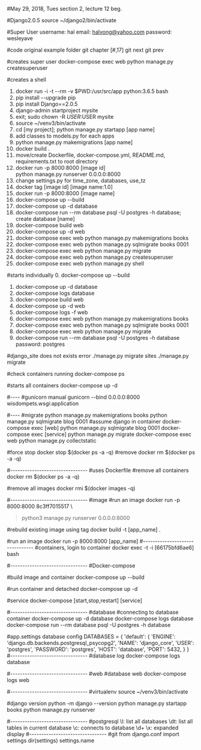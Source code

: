 #May 29, 2018, Tues 
section 2, lecture 12 beg. 


#Django2.0.5
source ~/django2/bin/activate

#Super User
username: hal
email: halvong@yahoo.com
password: wesleyave

#code original
example folder
git chapter [#,17]
git next
git prev

#creates super user
docker-compose exec web python manage.py createsuperuser

#creates a shell
1. docker run -i -t --rm -v $PWD:/usr/src/app python:3.6.5 bash
2. pip install --upgrade pip
3. pip install Django==2.0.5
4. django-admin startproject mysite
6. exit; sudo chown -R $USER:$USER mysite
7. source ~/venv3/bin/activate
8. cd [my project]; python manage.py startapp [app name]
9. add classes to models.py for each apps
10. python manage.py makemigrations [app name]  
11. docker build . 
12. move/create Dockerfile, docker-compose.yml, README.md, requirements.txt to root directory
13. docker run -p 8000:8000 [image id] \
    python manage.py runserver 0.0.0.0:8000
14. change settings.py for time_zone, databases, use_tz
15. docker tag [image id] [image name:1.0]
16. docker run -p 8000:8000 [image name]
17. docker-compose up --build
18. docker-compose up -d database 
19. docker-compose run --rm database psql -U postgres -h database; 
    create database [name]
20. docker-compose build web 
21. docker-compose up -d web 
22. docker-compose exec web python manage.py makemigrations books
23. docker-compose exec web python manage.py sqlmigrate books 0001 
24. docker-compose exec web python manage.py migrate
25. docker-compose exec web python manage.py createsuperuser
25. docker-compose exec web python manage.py shell

#starts individually
0. docker-compose up --build
1. docker-compose up -d database 
2. docker-compose logs database 
3. docker-compose build web 
4. docker-compose up -d web 
2. docker-compose logs -f web 
5. docker-compose exec web python manage.py makemigrations books
6. docker-compose exec web python manage.py sqlmigrate books 0001 
7. docker-compose exec web python manage.py migrate
8. docker-compose run --rm database psql -U postgres -h database
   password: postgres

#django_site does not exists error
./manage.py migrate sites
./manage.py migrate

#check containers running
docker-compose ps

#starts all containers
docker-compose up -d 

#----
#gunicorn manual
gunicorn --bind 0.0.0.0:8000 wisdompets.wsgi:application

#----
#migrate
python manage.py makemigrations books
python manage.py sqlmigrate blog 0001
#assume django in container 
docker-compose exec [web] python manage.py sqlmigrate blog 0001
docker-compose exec [service] python manage.py migrate
docker-compose exec web python manage.py collectstatic

#force stop
docker stop $(docker ps -a -q)
#remove
docker rm $(docker ps -a -q)

#--------------------------------
#uses Dockerfile
#remove all containers
docker rm $(docker ps -a -q)

#remove all images
docker rmi $(docker images -q)

#--------------------------------
#image
#run an image
docker run -p 8000:8000 8c3ff7015517 \
> python3 manage.py runserver 0.0.0.0:8000

#rebuild existing image using tag
docker build -t [app_name] .

#run an image
docker run -p 8000:8000 [app_name]
#--------------------------------
#containers, login to container
docker exec -t -i [66175bfd6ae6] bash

#--------------------------------
#Docker-compose

#build image and container
docker-compose up --build

#run container and detached
docker-compose up -d

#service
docker-compose [start,stop,restart] [service]

#--------------------------------
#database
#connecting to database container
docker-compose up -d database
docker-compose logs database
docker-compose run --rm database psql -U postgres -h database

#app.settings database config
DATABASES = {
    'default': {
        'ENGINE': 'django.db.backends.postgresql_psycopg2',
        'NAME': 'django_core',
        'USER': 'postgres',
        'PASSWORD': 'postgres',
        'HOST': 'database',
        'PORT': 5432,
    }
}
#--------------------------------
#database log
docker-compose logs database

#--------------------------------
#web
#database web
docker-compose logs web

#--------------------------------
#virtualenv
source ~/venv3/bin/activate

#django version
python -m django --version
python manage.py startapp books
python manage.py runserver

#--------------------------------
#postgresql
\l: list all databases
\dt: list all tables in current database
\c: connects to database
\d+ <tablename>
\x: expanded display
#--------------------------------
#git
from django.conf import settings
dir(settings)
settings.name
